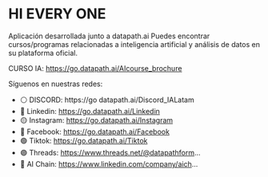 # HI EVERY ONE
Aplicación desarrollada junto a datapath.ai 
Puedes encontrar cursos/programas relacionadas a inteligencia artificial y análisis de datos en su plataforma oficial.



CURSO IA: https://go.datapath.ai/AIcourse_brochure 

Síguenos en nuestras redes:
- ⚪ DISCORD: https://go datapath.ai/Discord_IALatam
- 🔵 Linkedin: https://go.datapath.ai/Linkedin
- 🟡 Instagram: https://go.datapath.ai/Instagram
- 🔴 Facebook: https://go.datapath.ai/Facebook
- 🟢 Tiktok: https://go.datapath.ai/Tiktok
- 🟣 Threads: https://www.threads.net/@datapathform...
- 🔵 AI Chain: https://www.linkedin.com/company/aich...
